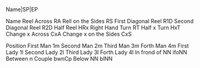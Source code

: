 Name|SP|EP

Name
Reel Across				RA
Rell on the Sides		RS
First Diagonal Reel		R1D
Second Diagonal Reel	R2D
Half Reel				HRx
Right Hand Turn			RT
Half x Turn				HxT
Change x Across			CxA
Change x on the Sides	CxS


Position
First Man				1m
Second Man				2m
Third Man				3m
Forth Man				4m
First Lady				1l
Second Lady				2l
Third Lady				3l
Forth Lady				4l
In frond of NN			ifoNN
Between n Couple		bwnCp
Below NN				blNN
